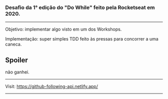 ### Desafio da 1° edição do "Do While" feito pela Rocketseat em 2020.

---

Objetivo: implementar algo visto em um dos Workshops.

Implementação: super simples TDD feito às pressas para concorrer a uma caneca.

## Spoiler
não ganhei.

---

Visit: https://github-following-api.netlify.app/

---